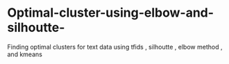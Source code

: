 # Optimal-cluster-using-elbow-and-silhoutte-
Finding optimal clusters for text data using  tfids , silhoutte , elbow method , and kmeans 
